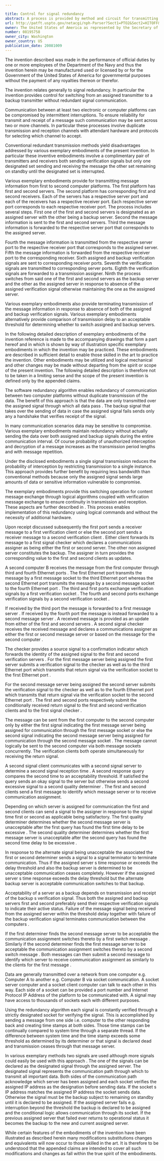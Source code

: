 ```yaml
---

title: Control for signal redundancy
abstract: A process is provided by method and circuit for transmitting message information from a first platform to a second platform. The first platform has first and second servers. The second platform has first and second receivers that correspond to the server counterparts. Each of the servers has a respective server port and each of the receivers has a respective receiver port. Each respective server port corresponds to each respective receiver port. The process includes several steps. First, one of the first and second servers is designated as an assigned server, with the other being a backup server. Second, the message information is sent to the first and second servers. Third, the message information is forwarded to the respective server port that corresponds to the assigned server. Fourth, the message information is transmitted from the respective server port to the respective receiver port that corresponds to the assigned server. Fifth, the message information is forwarded from the respective receiver port to the corresponding receiver. Sixth, assigned and backup verification signals are sent to corresponding receiver ports. Seventh, the verification signals are transmitted to corresponding server ports. Eighth, the verification signals are forwarded to a transmission assigner. Ninth, the process switches from said one of the first and second servers as the backup server and the other as the assigned server in response to absence of the assigned verification signal, otherwise maintaining the one as the assigned server. Preferably, the process further includes terminating transmission of the message information in response to absence of both of the assigned and backup verification signals.
url: http://patft.uspto.gov/netacgi/nph-Parser?Sect1=PTO2&Sect2=HITOFF&p=1&u=%2Fnetahtml%2FPTO%2Fsearch-adv.htm&r=1&f=G&l=50&d=PALL&S1=08195758&OS=08195758&RS=08195758
owner: The United States of America as represented by the Secretary of the Navy
number: 08195758
owner_city: Washington
owner_country: US
publication_date: 20081009
---
```

The invention described was made in the performance of official duties by one or more employees of the Department of the Navy and thus the invention herein may be manufactured used or licensed by or for the Government of the United States of America for governmental purposes without the payment of any royalties thereon or therefor.

The invention relates generally to signal redundancy. In particular the invention provides control for switching from an assigned transmitter to a backup transmitter without redundant signal communication.

Communication between at least two electronic or computer platforms can be compromised by intermittent interruptions. To ensure reliability for transmit and receipt of a message such communication may be sent across two or more channels. In particular these processes involve duplicate transmission and reception channels with attendant hardware and protocols for selecting which channel to accept.

Conventional redundant transmission methods yield disadvantages addressed by various exemplary embodiments of the present invention. In particular these inventive embodiments involve a complimentary pair of transmitters and receivers both sending verification signals but only one designated set sending and receiving the message the other set remaining on standby until the designated set is interrupted.

Various exemplary embodiments provide for transmitting message information from first to second computer platforms. The first platform has first and second servers. The second platform has corresponding first and second receivers. Each of the servers has a respective server port and each of the receivers has a respective receiver port. Each respective server port corresponds to each respective receiver port. The process includes several steps. First one of the first and second servers is designated as an assigned server with the other being a backup server. Second the message information is sent to the first and second servers. Third the message information is forwarded to the respective server port that corresponds to the assigned server.

Fourth the message information is transmitted from the respective server port to the respective receiver port that corresponds to the assigned server. Fifth the message information is forwarded from the respective receiver port to the corresponding receiver. Sixth assigned and backup verification signals are sent to corresponding receiver ports. Seventh the verification signals are transmitted to corresponding server ports. Eighth the verification signals are forwarded to a transmission assigner. Ninth the process switches from said one of the first and second servers as the backup server and the other as the assigned server in response to absence of the assigned verification signal otherwise maintaining the one as the assigned server.

Various exemplary embodiments also provide terminating transmission of the message information in response to absence of both of the assigned and backup verification signals. Various exemplary embodiments alternatively provide comparison of transmission delay to an acceptable threshold for determining whether to switch assigned and backup servers.

In the following detailed description of exemplary embodiments of the invention reference is made to the accompanying drawings that form a part hereof and in which is shown by way of illustration specific exemplary embodiments in which the invention may be practiced. These embodiments are described in sufficient detail to enable those skilled in the art to practice the invention. Other embodiments may be utilized and logical mechanical and other changes may be made without departing from the spirit or scope of the present invention. The following detailed description is therefore not to be taken in a limiting sense and the scope of the present invention is defined only by the appended claims.

The software redundancy algorithm enables redundancy of communication between two computer platforms without duplicate transmission of the data. The benefit of this approach is that the data are only transmitted over the assigned signal through which all data pass . The backup signal that takes over the sending of data in case the assigned signal fails sends only any a handshake that verifies receipt of the signal.

In many communication scenarios data may be sensitive to compromise. Various exemplary embodiments maintain redundancy without actually sending the data over both assigned and backup signals during the entire communication interval. Of course probability of unauthorized interception and decryption of a message increases as the transmission period lengths and with message repetition.

Under the disclosed embodiments a single signal transmission reduces the probability of interception by restricting transmission to a single instance. This approach provides further benefit by requiring less bandwidth than conventional methods because only the assigned signal sends large amounts of data or sensitive information vulnerable to compromise.

The exemplary embodiments provide this switching operation for content message exchange through logical algorithms coupled with verification message exchange to ensure continuity in transmission and reception. These aspects are further described in . This process enables implementation of this redundancy using logical commands and without the necessity of additional hardware.

Upon receipt discussed subsequently the first port sends a receiver message to a first verification client or else the second port sends a receiver message to a second verification client . Either client forwards its message to a first signal checker which declares a communications assigner as being either the first or second server. The other non assigned server constitutes the backup. The assigner in turn provides the corresponding value to the first and second clients as updates.

A second computer B receives the message from the first computer through third and fourth Ethernet ports . The first Ethernet port transmits the message by a first message socket to the third Ethernet port whereas the second Ethernet port transmits the message by a second message socket to the fourth Ethernet port . The third and first ports exchange verification signals by a first verification socket . The fourth and second ports exchange verification signals by a second verification socket .

If received by the third port the message is forwarded to a first message server . If received by the fourth port the message is instead forwarded to a second message server . A received message is provided as an update from either of the first and second servers . A second signal checker receives the received message and declares a communications assigner as either the first or second message server or based on the message for the second computer .

The checker provides a source signal to a confirmation indicator which forwards the identity of the assigned signal to the first and second verification servers . For the first message server being assigned the first server submits a verification signal to the checker as well as to the third Ethernet port which transmits that return signal via the verification socket to the first Ethernet port .

For the second message server being assigned the second server submits the verification signal to the checker as well as to the fourth Ethernet port which transmits that return signal via the verification socket to the second Ethernet port . The first and second ports respectively submit the conditionally received return signal to the first and second verification clients and to the first signal checker .

The message can be sent from the first computer to the second computer only by either the first signal indicating the first message server being assigned for communication through the first message socket or else the second signal indicating the second message server being assigned for communication through the second message socket . The message cannot logically be sent to the second computer via both message sockets concurrently. The verification clients both operate simultaneously for receiving the return signal.

A second signal client communicates with a second signal server to determine a second signal reception time . A second response query compares the second time to an acceptability threshold. If satisfied the query sends an okay signal to the server but otherwise sends a second excessive signal to a second quality determiner . The first and second clients send a first message to identify which message server or to receive communication assignment.

Depending on which server is assigned for communication the first and second clients can send a signal to the assigner in response to the signal time first or second as applicable being satisfactory. The first quality determiner determines whether the second message server is unacceptable after the first query has found the first time delay to be excessive . The second quality determiner determines whether the first message server is unacceptable after the second query has found the second time delay to be excessive .

In response to the alternate signal being unacceptable the associated the first or second determiner sends a signal to a signal terminator to terminate communication. Thus if the assigned server s time response or exceeds the delay threshold and also the backup server is determined to be unacceptable communication ceases completely. However if the assigned server s time response exceeds the delay threshold but the alternate backup server is acceptable communication switches to that backup.

Acceptability of a server as a backup depends on transmission and receipt of the backup s verification signal. Thus both the assigned and backup servers first and second preferably send their respective verification signals to indicate their active status. Failure of the message signal being received from the assigned server within the threshold delay together with failure of the backup verification signal terminates communication between the computers .

If the first determiner finds the second message server to be acceptable the communication assignment switches thereto by a first switch message . Similarly if the second determiner finds the first message server to be acceptable the communication assignment switches thereto by a second switch message . Both messages can then submit a second message to identify which server to receive communication assignment as similarly to the clients for the first message .

Data are generally transmitted over a network from one computer e.g. Computer A to another e.g. Computer B via socket communication. A socket server computer and a socket client computer can talk to each other in this way. Each side of a socket can be provided a port number and Internet Protocol IP Address of the platform to be communicated with. A signal may have access to thousands of sockets each with different purposes.

Using the redundancy algorithm each signal is constantly verified through a strictly designated socket for verifying the signal. This is accomplished by sending a message from one side i.e. computer to the other responding back and creating time stamps at both sides. Those time stamps can be continually compared to system time through a separate thread. If the difference between system time and the time stamp exceeds some threshold as determined by its determiner or that signal is declared dead and transmission ceases through that message server.

In various exemplary methods two signals are used although more signals could easily be used with this approach . The one of the signals can be declared as the designated signal through the assigned server. The designated signal represents the communication path through which to transmit all important data. Both sides of the communication path acknowledge which server has been assigned and each socket verifies the assigned IP address as the designation before sending data. If the socket s IP address matches the assigned IP address the socket sends data. Otherwise the signal must be the backup subject to remaining on standby until it is declared to be assigned. If the assigned server fails e.g. interruption beyond the threshold the backup is declared to be assigned and the conditional logic allows communication through its socket. If the previous assigned server that failed ever returns to operational status it becomes the backup to the new and current assigned server.

While certain features of the embodiments of the invention have been illustrated as described herein many modifications substitutions changes and equivalents will now occur to those skilled in the art. It is therefore to be understood that the appended claims are intended to cover all such modifications and changes as fall within the true spirit of the embodiments.


